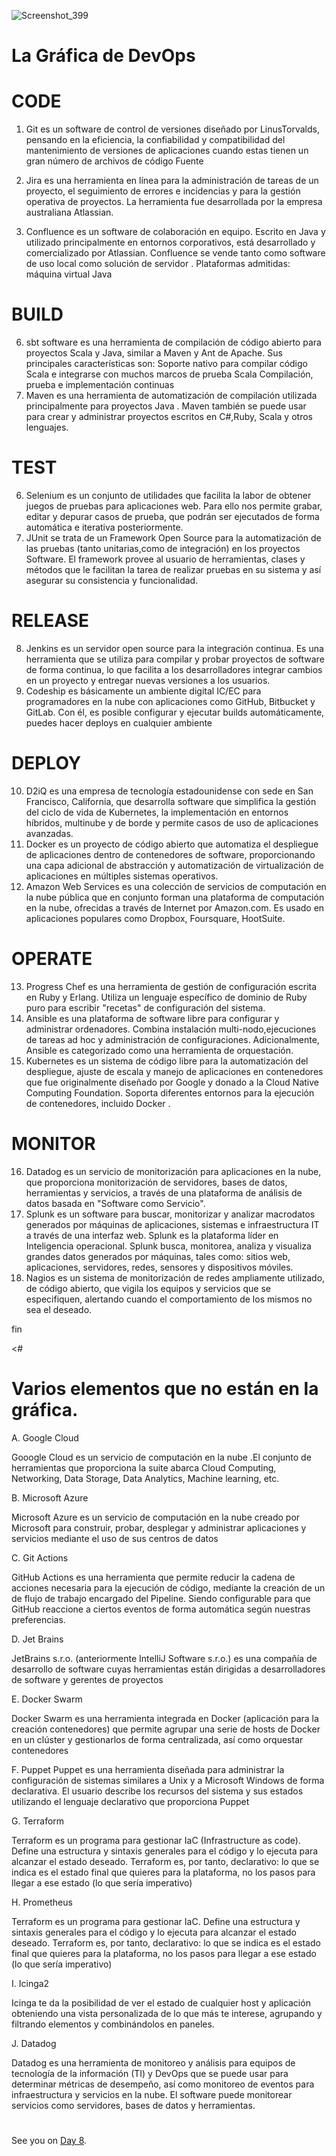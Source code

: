 








![Screenshot_399](https://user-images.githubusercontent.com/96561825/169953008-aa376087-a396-479b-9efa-fbe046590de4.png)


#
#

# La Gráfica de DevOps
#

                            
# CODE

1. Git es un software de control de versiones diseñado por LinusTorvalds, pensando en la eficiencia, la confiabilidad y compatibilidad del mantenimiento de versiones de aplicaciones cuando estas tienen un gran número de archivos de código Fuente
2. Jira es una herramienta en línea para la administración de tareas de un proyecto, el seguimiento de errores e incidencias y para la gestión operativa de proyectos. La herramienta fue desarrollada por la empresa australiana Atlassian.

3. Confluence es un software de colaboración en equipo. Escrito en Java y utilizado principalmente en entornos corporativos, está desarrollado y comercializado por Atlassian. Confluence se vende tanto como software de uso local como solución de servidor . Plataformas admitidas: máquina virtual Java 
 
# BUILD

6. sbt software es una herramienta de compilación de código abierto para proyectos Scala y Java, similar a Maven y Ant de Apache. Sus principales características son: Soporte nativo para compilar código Scala e integrarse con muchos marcos de prueba Scala Compilación, prueba e implementación continuas
7. Maven es una herramienta de automatización de compilación utilizada principalmente para proyectos Java . Maven también se puede usar para crear y administrar proyectos escritos en C#,Ruby, Scala y otros lenguajes.

# TEST

6. Selenium es un conjunto de utilidades que facilita la labor de obtener juegos de pruebas para aplicaciones web. Para ello nos permite grabar, editar y depurar
casos de prueba, que podrán ser ejecutados de forma automática e iterativa posteriormente. 
7. JUnit se trata de un Framework Open Source para la automatización de las pruebas (tanto unitarias,como de integración) en los proyectos Software. El framework
provee al usuario de herramientas, clases y métodos que le facilitan la tarea de realizar pruebas en su sistema y así asegurar su consistencia y funcionalidad.

# RELEASE

8. Jenkins es un servidor open source para la integración continua. Es una herramienta que se utiliza para compilar y probar proyectos de software de forma continua, lo que facilita a los desarrolladores integrar cambios en un proyecto y entregar nuevas versiones a los usuarios.
9. Codeship es básicamente un ambiente digital IC/EC para programadores en la nube con aplicaciones como GitHub, Bitbucket y GitLab. Con él, es posible configurar y ejecutar builds automáticamente, puedes hacer deploys en cualquier ambiente

# DEPLOY

10. D2iQ es una empresa de tecnología estadounidense con sede en San Francisco, California, que desarrolla software que simplifica la gestión del ciclo de vida de Kubernetes, la implementación en entornos híbridos, multinube y de borde y permite casos de uso de aplicaciones avanzadas.
11. Docker es un proyecto de código abierto que automatiza el despliegue de aplicaciones dentro de contenedores de software, proporcionando una capa adicional de abstracción y automatización de virtualización de aplicaciones en múltiples sistemas operativos.
12. Amazon Web Services es una colección de servicios de computación en la nube pública que en conjunto forman una plataforma de computación en la nube, ofrecidas a través de Internet por Amazon.com. Es usado en aplicaciones populares como Dropbox, Foursquare, HootSuite.

# OPERATE

13. Progress Chef es una herramienta de gestión de configuración escrita en Ruby y Erlang. Utiliza un lenguaje específico de dominio de Ruby puro para escribir "recetas" de configuración del sistema. 
14. Ansible es una plataforma de software libre para configurar y administrar ordenadores. Combina instalación multi-nodo,ejecuciones de tareas ad hoc y administración de configuraciones. Adicionalmente, Ansible es categorizado como una herramienta de orquestación.
15. Kubernetes es un sistema de código libre para la automatización del despliegue, ajuste de escala y manejo de aplicaciones en contenedores que fue originalmente diseñado por Google y donado a la Cloud Native Computing Foundation. Soporta diferentes entornos para la ejecución de contenedores, incluido Docker .


# MONITOR

16. Datadog es un servicio de monitorización para aplicaciones en la nube, que proporciona monitorización de servidores, bases de datos, herramientas y servicios, a través de una plataforma de análisis de datos basada en "Software como Servicio".
17. Splunk es un software para buscar, monitorizar y analizar macrodatos generados por máquinas de aplicaciones, sistemas e infraestructura IT a través de una interfaz web. Splunk es la plataforma líder en Inteligencia operacional. Splunk busca, monitorea, analiza y visualiza grandes datos generados por máquinas, tales como: sitios web, aplicaciones, servidores, redes, sensores y dispositivos móviles.
18. Nagios es un sistema de monitorización de redes ampliamente utilizado, de código abierto, que vigila los equipos y servicios que se especifiquen, alertando cuando el comportamiento de los mismos no sea el deseado.

fin

<#
#
# Varios elementos que no están en la gráfica.
        
A. Google Cloud

Gooogle Cloud es un servicio de computación en la nube .El conjunto de herramientas que proporciona la suite abarca Cloud Computing, Networking, Data Storage, Data Analytics, Machine learning, etc.

B. Microsoft Azure

Microsoft Azure es un servicio de computación en la nube creado por Microsoft para construir, probar, desplegar y administrar aplicaciones y servicios mediante el uso de sus centros de datos

C. Git Actions

GitHub Actions es una herramienta que permite reducir la cadena de acciones necesaria para la ejecución de código, mediante la creación de un de flujo de trabajo encargado del Pipeline. Siendo configurable para que GitHub reaccione a ciertos eventos de forma automática según nuestras preferencias.

D. Jet Brains

JetBrains s.r.o. (anteriormente IntelliJ Software s.r.o.) es una
compañía de desarrollo de software cuyas herramientas están
dirigidas a desarrolladores de software y gerentes de proyectos

E. Docker Swarm

Docker Swarm es una herramienta integrada en Docker (aplicación para la creación contenedores) que permite agrupar una serie de hosts de Docker en un clúster y gestionarlos de forma centralizada, así como orquestar contenedores

F. Puppet
Puppet es una herramienta diseñada para administrar la configuración de sistemas similares a Unix y a Microsoft Windows de forma declarativa. El usuario describe los recursos del sistema y sus estados utilizando el lenguaje declarativo que proporciona Puppet

G. Terraform

Terraform es un programa para gestionar IaC (Infrastructure as code). Define una estructura y sintaxis generales para el código y lo ejecuta para alcanzar el estado deseado. Terraform es, por tanto, declarativo: lo que se indica es el estado final que quieres para la plataforma, no los pasos para llegar a ese estado (lo que sería
imperativo)

H. Prometheus

Terraform es un programa para gestionar IaC. Define una estructura y sintaxis generales para el código y lo ejecuta para alcanzar el estado deseado. Terraform es, por tanto, declarativo: lo que se indica es el estado final que quieres para la plataforma, no los pasos para llegar a ese estado (lo que sería imperativo)

I. Icinga2

Icinga te da la posibilidad de ver el estado de cualquier host y aplicación obteniendo una vista personalizada de lo que más te interese, agrupando y filtrando elementos y combinándolos en paneles.

J. Datadog

Datadog es una herramienta de monitoreo y análisis para equipos de tecnología de la información (TI) y DevOps que se puede usar para determinar métricas de desempeño, así como monitoreo de eventos para infraestructura y servicios en la nube. El software puede monitorear servicios como servidores, bases de datos y herramientas.









#
#
#
#
#
#







See you on [Day 8](day08.md). 
